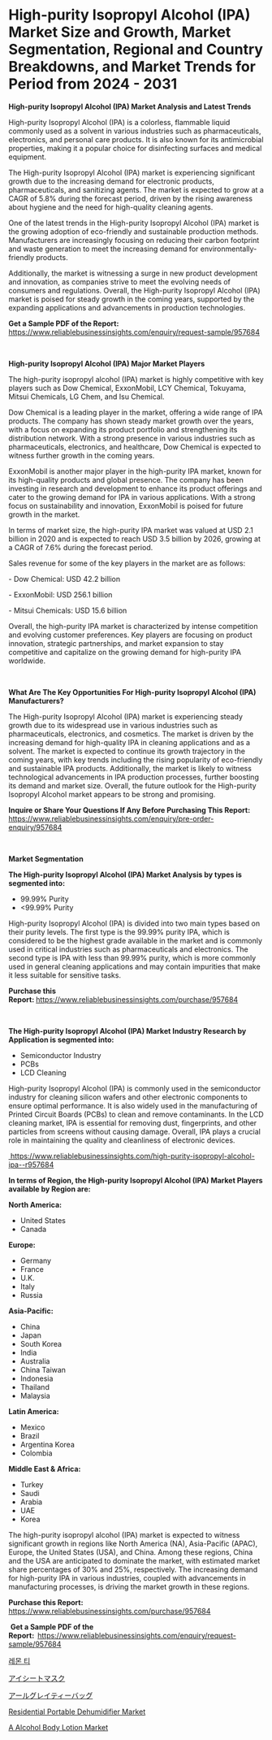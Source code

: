 <p><h1>High-purity Isopropyl Alcohol (IPA) Market Size and Growth, Market Segmentation, Regional and Country Breakdowns, and Market Trends for Period from 2024 -  2031</h1></p><p><strong>High-purity Isopropyl Alcohol (IPA) Market Analysis and Latest Trends</strong></p>
<p><p>High-purity Isopropyl Alcohol (IPA) is a colorless, flammable liquid commonly used as a solvent in various industries such as pharmaceuticals, electronics, and personal care products. It is also known for its antimicrobial properties, making it a popular choice for disinfecting surfaces and medical equipment.</p><p>The High-purity Isopropyl Alcohol (IPA) market is experiencing significant growth due to the increasing demand for electronic products, pharmaceuticals, and sanitizing agents. The market is expected to grow at a CAGR of 5.8% during the forecast period, driven by the rising awareness about hygiene and the need for high-quality cleaning agents.</p><p>One of the latest trends in the High-purity Isopropyl Alcohol (IPA) market is the growing adoption of eco-friendly and sustainable production methods. Manufacturers are increasingly focusing on reducing their carbon footprint and waste generation to meet the increasing demand for environmentally-friendly products.</p><p>Additionally, the market is witnessing a surge in new product development and innovation, as companies strive to meet the evolving needs of consumers and regulations. Overall, the High-purity Isopropyl Alcohol (IPA) market is poised for steady growth in the coming years, supported by the expanding applications and advancements in production technologies.</p></p>
<p><strong>Get a Sample PDF of the Report:&nbsp;</strong> <a href="https://www.reliablebusinessinsights.com/enquiry/request-sample/957684">https://www.reliablebusinessinsights.com/enquiry/request-sample/957684</a></p>
<p>&nbsp;</p>
<p><strong>High-purity Isopropyl Alcohol (IPA) Major Market Players</strong></p>
<p><p>The high-purity isopropyl alcohol (IPA) market is highly competitive with key players such as Dow Chemical, ExxonMobil, LCY Chemical, Tokuyama, Mitsui Chemicals, LG Chem, and Isu Chemical. </p><p>Dow Chemical is a leading player in the market, offering a wide range of IPA products. The company has shown steady market growth over the years, with a focus on expanding its product portfolio and strengthening its distribution network. With a strong presence in various industries such as pharmaceuticals, electronics, and healthcare, Dow Chemical is expected to witness further growth in the coming years. </p><p>ExxonMobil is another major player in the high-purity IPA market, known for its high-quality products and global presence. The company has been investing in research and development to enhance its product offerings and cater to the growing demand for IPA in various applications. With a strong focus on sustainability and innovation, ExxonMobil is poised for future growth in the market. </p><p>In terms of market size, the high-purity IPA market was valued at USD 2.1 billion in 2020 and is expected to reach USD 3.5 billion by 2026, growing at a CAGR of 7.6% during the forecast period. </p><p>Sales revenue for some of the key players in the market are as follows: </p><p>- Dow Chemical: USD 42.2 billion</p><p>- ExxonMobil: USD 256.1 billion</p><p>- Mitsui Chemicals: USD 15.6 billion</p><p>Overall, the high-purity IPA market is characterized by intense competition and evolving customer preferences. Key players are focusing on product innovation, strategic partnerships, and market expansion to stay competitive and capitalize on the growing demand for high-purity IPA worldwide.</p></p>
<p>&nbsp;</p>
<p><strong>What Are The Key Opportunities For High-purity Isopropyl Alcohol (IPA) Manufacturers?</strong></p>
<p><p>The High-purity Isopropyl Alcohol (IPA) market is experiencing steady growth due to its widespread use in various industries such as pharmaceuticals, electronics, and cosmetics. The market is driven by the increasing demand for high-quality IPA in cleaning applications and as a solvent. The market is expected to continue its growth trajectory in the coming years, with key trends including the rising popularity of eco-friendly and sustainable IPA products. Additionally, the market is likely to witness technological advancements in IPA production processes, further boosting its demand and market size. Overall, the future outlook for the High-purity Isopropyl Alcohol market appears to be strong and promising.</p></p>
<p><strong>Inquire or Share Your Questions If Any Before Purchasing This Report:</strong> <a href="https://www.reliablebusinessinsights.com/enquiry/pre-order-enquiry/957684">https://www.reliablebusinessinsights.com/enquiry/pre-order-enquiry/957684</a></p>
<p>&nbsp;</p>
<p><strong>Market Segmentation</strong></p>
<p><strong>The High-purity Isopropyl Alcohol (IPA) Market Analysis by types is segmented into:</strong></p>
<p><ul><li>99.99% Purity</li><li><99.99% Purity</li></ul></p>
<p><p>High-purity Isopropyl Alcohol (IPA) is divided into two main types based on their purity levels. The first type is the 99.99% purity IPA, which is considered to be the highest grade available in the market and is commonly used in critical industries such as pharmaceuticals and electronics. The second type is IPA with less than 99.99% purity, which is more commonly used in general cleaning applications and may contain impurities that make it less suitable for sensitive tasks.</p></p>
<p><strong>Purchase this Report:&nbsp;</strong><a href="https://www.reliablebusinessinsights.com/purchase/957684">https://www.reliablebusinessinsights.com/purchase/957684</a></p>
<p>&nbsp;</p>
<p><strong>The High-purity Isopropyl Alcohol (IPA) Market Industry Research by Application is segmented into:</strong></p>
<p><ul><li>Semiconductor Industry</li><li>PCBs</li><li>LCD Cleaning</li></ul></p>
<p><p>High-purity Isopropyl Alcohol (IPA) is commonly used in the semiconductor industry for cleaning silicon wafers and other electronic components to ensure optimal performance. It is also widely used in the manufacturing of Printed Circuit Boards (PCBs) to clean and remove contaminants. In the LCD cleaning market, IPA is essential for removing dust, fingerprints, and other particles from screens without causing damage. Overall, IPA plays a crucial role in maintaining the quality and cleanliness of electronic devices.</p></p>
<p><a href="https://www.reliablebusinessinsights.com/high-purity-isopropyl-alcohol-ipa--r957684">&nbsp;https://www.reliablebusinessinsights.com/high-purity-isopropyl-alcohol-ipa--r957684</a></p>
<p><strong>In terms of Region, the High-purity Isopropyl Alcohol (IPA) Market Players available by Region are:</strong></p>
<p>
    <p> <strong> North America: </strong>
        <ul>
            <li>United States</li>
            <li>Canada</li>
        </ul>
        </p> 
    <p> <strong> Europe: </strong>
        <ul>
            <li>Germany</li>
            <li>France</li>
            <li>U.K.</li>
            <li>Italy</li>
            <li>Russia</li>
        </ul>
        </p> 
    <p> <strong> Asia-Pacific: </strong>
        <ul>
            <li>China</li>
            <li>Japan</li>
            <li>South Korea</li>
            <li>India</li>
            <li>Australia</li>
            <li>China Taiwan</li>
            <li>Indonesia</li>
            <li>Thailand</li>
            <li>Malaysia</li>
        </ul>
        </p> 
    <p> <strong> Latin America: </strong>
        <ul>
            <li>Mexico</li>
            <li>Brazil</li>
            <li>Argentina Korea</li>
            <li>Colombia</li>
        </ul>
        </p> 
    <p> <strong> Middle East & Africa: </strong>
        <ul>
            <li>Turkey</li>
            <li>Saudi</li>
            <li>Arabia</li>
            <li>UAE</li>
            <li>Korea</li>
        </ul>
    </p>
    </p>
<p><p>The high-purity isopropyl alcohol (IPA) market is expected to witness significant growth in regions like North America (NA), Asia-Pacific (APAC), Europe, the United States (USA), and China. Among these regions, China and the USA are anticipated to dominate the market, with estimated market share percentages of 30% and 25%, respectively. The increasing demand for high-purity IPA in various industries, coupled with advancements in manufacturing processes, is driving the market growth in these regions.</p></p>
<p><strong>Purchase this Report: </strong><a href="https://www.reliablebusinessinsights.com/purchase/957684">https://www.reliablebusinessinsights.com/purchase/957684</a></p>
<p>&nbsp;<strong>Get a Sample PDF of the Report:&nbsp;&nbsp;</strong><a href="https://www.reliablebusinessinsights.com/enquiry/request-sample/957684">https://www.reliablebusinessinsights.com/enquiry/request-sample/957684</a></p>
<p><strong></strong></p>
<p><p><a href="https://github.com/sougarounis/Market-Research-Report-List-4/blob/main/252324378050.md">레몬 티</a></p><p><a href="https://github.com/KaliMetz2023/Market-Research-Report-List-1/blob/main/385511784326.md">アイシートマスク</a></p><p><a href="https://medium.com/@jarredmertz53/%E3%82%A2%E3%83%BC%E3%83%AB%E3%82%B0%E3%83%AC%E3%82%A4%E3%83%86%E3%82%A3%E3%83%BC%E3%83%90%E3%83%83%E3%82%B0%E5%B8%82%E5%A0%B4%E3%81%AE%E8%A6%8F%E6%A8%A1%E3%81%AF-%E3%82%B0%E3%83%AD%E3%83%BC%E3%83%90%E3%83%AB%E7%94%A3%E6%A5%AD%E3%81%AB%E3%81%8A%E3%81%91%E3%82%8B%E6%9C%80%E8%89%AF%E3%81%AE%E3%83%9E%E3%83%BC%E3%82%B1%E3%83%86%E3%82%A3%E3%83%B3%E3%82%B0%E3%83%81%E3%83%A3%E3%83%8D%E3%83%AB%E3%82%92%E6%98%8E%E3%82%89%E3%81%8B%E3%81%AB%E3%81%97%E3%81%BE%E3%81%99-75efcf95d9c6">アールグレイティーバッグ</a></p><p><a href="https://github.com/RichRobinson5/Market-Research-Report-List-5/blob/main/residential-portable-dehumidifier-market.md">Residential Portable Dehumidifier Market</a></p><p><a href="https://issuu.com/reportprime-2/docs/a-alcohol-body-lotion-market-size-2030.pptx">A Alcohol Body Lotion Market</a></p></p>